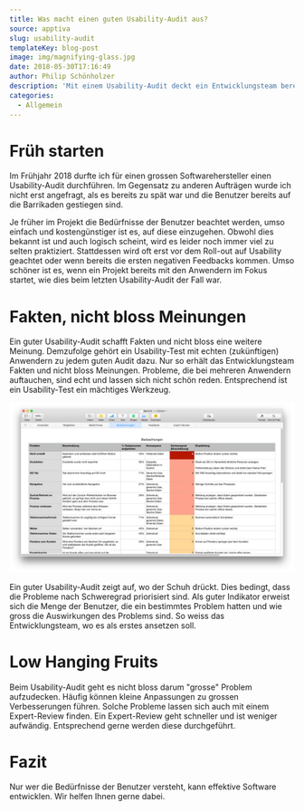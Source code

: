 ```yaml
---
title: Was macht einen guten Usability-Audit aus?
source: apptiva
slug: usability-audit
templateKey: blog-post
image: img/magnifying-glass.jpg
date: 2018-05-30T17:16:49
author: Philip Schönholzer
description: 'Mit einem Usability-Audit deckt ein Entwicklungsteam bereits früh im Projektverlauf kritische Usability-Probleme auf. Dies spart Geld und erlaubt dem Entwicklungsteam frühzeitig zu reagieren.'
categories:
  - Allgemein
---
```


# Früh starten

Im Frühjahr 2018 durfte ich für einen grossen Softwarehersteller einen Usability-Audit durchführen. Im Gegensatz zu anderen Aufträgen wurde ich nicht erst angefragt, als es bereits zu spät war und die Benutzer bereits auf die Barrikaden gestiegen sind.

Je früher im Projekt die Bedürfnisse der Benutzer beachtet werden, umso einfach und kostengünstiger ist es, auf diese einzugehen. Obwohl dies bekannt ist und auch logisch scheint, wird es leider noch immer viel zu selten praktiziert. Stattdessen wird oft erst vor dem Roll-out auf Usability geachtet oder wenn bereits die ersten negativen Feedbacks kommen. Umso schöner ist es, wenn ein Projekt bereits mit den Anwendern im Fokus startet, wie dies beim letzten Usability-Audit der Fall war.

# Fakten, nicht bloss Meinungen

Ein guter Usability-Audit schafft Fakten und nicht bloss eine weitere Meinung. Demzufolge gehört ein Usability-Test mit echten (zukünftigen) Anwendern zu jedem guten Audit dazu. Nur so erhält das Entwicklungsteam Fakten und nicht bloss Meinungen. Probleme, die bei mehreren Anwendern auftauchen, sind echt und lassen sich nicht schön reden. Entsprechend ist ein Usability-Test ein mächtiges Werkzeug.

![Usability Bericht](img/usability-bericht.png)

Ein guter Usability-Audit zeigt auf, wo der Schuh drückt. Dies bedingt, dass die Probleme nach Schweregrad priorisiert sind. Als guter Indikator erweist sich die Menge der Benutzer, die ein bestimmtes Problem hatten und wie gross die Auswirkungen des Problems sind. So weiss das Entwicklungsteam, wo es als erstes ansetzen soll.

# Low Hanging Fruits

Beim Usability-Audit geht es nicht bloss darum "grosse" Problem aufzudecken. Häufig können kleine Anpassungen zu grossen Verbesserungen führen. Solche Probleme lassen sich auch mit einem Expert-Review finden. Ein Expert-Review geht schneller und ist weniger aufwändig. Entsprechend gerne werden diese durchgeführt.

# Fazit 

Nur wer die Bedürfnisse der Benutzer versteht, kann effektive Software entwicklen.
Wir helfen Ihnen gerne dabei.
